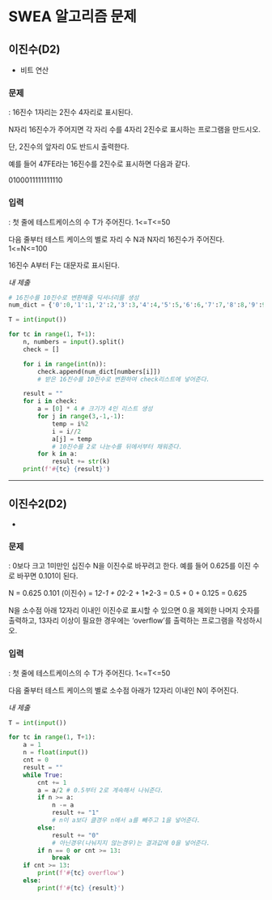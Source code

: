 # SWEA 알고리즘 문제
## 이진수(D2)
- 비트 연산

### 문제

: 16진수 1자리는 2진수 4자리로 표시된다.

N자리 16진수가 주어지면 각 자리 수를 4자리 2진수로 표시하는 프로그램을 만드시오.

단, 2진수의 앞자리 0도 반드시 출력한다.

예를 들어 47FE라는 16진수를 2진수로 표시하면 다음과 같다.

0100011111111110

### 입력

: 첫 줄에 테스트케이스의 수 T가 주어진다. 1<=T<=50

다음 줄부터 테스트 케이스의 별로 자리 수 N과 N자리 16진수가 주어진다. 1<=N<=100

16진수 A부터 F는 대문자로 표시된다.

*내 제출*
```python
# 16진수를 10진수로 변환해줄 딕셔너리를 생성
num_dict = {'0':0,'1':1,'2':2,'3':3,'4':4,'5':5,'6':6,'7':7,'8':8,'9':9,'A':10,'B':11,'C':12,'D':13,'E':14,'F':15}

T = int(input())

for tc in range(1, T+1):
    n, numbers = input().split()
    check = []

    for i in range(int(n)):
        check.append(num_dict[numbers[i]])
        # 받은 16진수를 10진수로 변환하여 check리스트에 넣어준다.

    result = ""
    for i in check:
        a = [0] * 4 # 크기가 4인 리스트 생성
        for j in range(3,-1,-1):
            temp = i%2
            i = i//2
            a[j] = temp
            # 10진수를 2로 나눈수를 뒤에서부터 채워준다.
        for k in a:
            result += str(k)
    print(f'#{tc} {result}')
```
---

## 이진수2(D2)
- 

### 문제

: 0보다 크고 1미만인 십진수 N을 이진수로 바꾸려고 한다. 예를 들어 0.625를 이진 수로 바꾸면 0.101이 된다.

N = 0.625
0.101 (이진수)
= 1*2-1 + 0*2-2 + 1*2-3
= 0.5 + 0 + 0.125
= 0.625

N을 소수점 아래 12자리 이내인 이진수로 표시할 수 있으면 0.을 제외한 나머지 숫자를 출력하고, 13자리 이상이 필요한 경우에는 ‘overflow’를 출력하는 프로그램을 작성하시오.

### 입력

: 첫 줄에 테스트케이스의 수 T가 주어진다. 1<=T<=50

다음 줄부터 테스트 케이스의 별로 소수점 아래가 12자리 이내인 N이 주어진다.

*내 제출*
```python
T = int(input())

for tc in range(1, T+1):
    a = 1
    n = float(input())
    cnt = 0
    result = ""
    while True:
        cnt += 1
        a = a/2 # 0.5부터 2로 계속해서 나눠준다.
        if n >= a:
            n -= a
            result += "1"
            # n이 a보다 클경우 n에서 a를 빼주고 1을 넣어준다.
        else:
            result += "0"
            # 아닌경우(나눠지지 않는경우)는 결과값에 0을 넣어준다.
        if n == 0 or cnt >= 13:
            break
    if cnt >= 13:
        print(f'#{tc} overflow')
    else:
        print(f'#{tc} {result}')
```